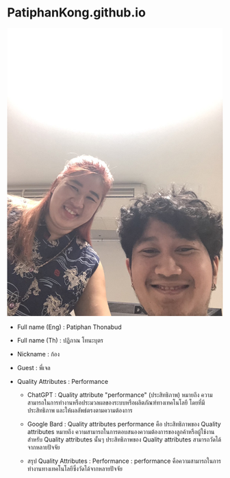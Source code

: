 # PatiphanKong.github.io
![alt text for screen readers](S__20602886.jpg "Text to show on mouseover")
* Full name (Eng) : Patiphan Thonabud

* Full name (Th) : ปฏิภาณ โทนะบุตร

* Nickname : ก้อง

* Guest : พี่เจล

* Quality Attributes : Performance
  * ChatGPT : Quality attribute "performance" (ประสิทธิภาพ) หมายถึง ความสามารถในการทำงานหรือประมวลผลของระบบหรือผลิตภัณฑ์ทางเทคโนโลยี โดยที่มีประสิทธิภาพ และให้ผลลัพธ์ตรงตามความต้องการ


  * Google Bard : Quality attributes performance คือ ประสิทธิภาพของ Quality attributes หมายถึง ความสามารถในการตอบสนองความต้องการของลูกค้าหรือผู้ใช้งานสำหรับ Quality attributes นั้นๆ ประสิทธิภาพของ Quality attributes สามารถวัดได้จากหลายปัจจัย 


  * สรุป  Quality Attributes : Performance : performance คือความสามารถในการทำงานทางเทคโนโลยีซึ่งวัดได้จากหลายปัจจัย
